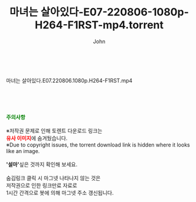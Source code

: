 ﻿---
layout: post
title:  "마녀는 살아있다-E07-220806-1080p-H264-F1RST-mp4.torrent"
author: John
categories: [ 드라마 ]
tags: [  ]
image:  
description: "마녀는 살아있다-E07-220806-1080p-H264-F1RST-mp4 torrent 정보 공유"
toc: true
toc_sticky: true
---

<br>
<div class="view-img">
<a class="view_image" href="http://torrentmobile61.com/bbs/view_image.php?fn=%2Fdata%2Ffile%2Fdrama%2F3735182707_bnlHBecx_9caa8a5456ce250bd5fb7ec01c4278c06da034db.jpg" target="_blank"><img alt="" class="img-tag" content="http://torrentmobile61.com/data/file/drama/3735182707_bnlHBecx_9caa8a5456ce250bd5fb7ec01c4278c06da034db.jpg" itemprop="image" src="http://torrentmobile61.com/data/file/drama/thumb-3735182707_bnlHBecx_9caa8a5456ce250bd5fb7ec01c4278c06da034db_835x2212.jpg"/></a></div><div class="view-content" itemprop="description">
<p>마녀는 살아있다.E07.220806.1080p.H264-F1RST.mp4<br/></p> </div>
    
<br><br><br>
<p data-ke-size="size16"><b><span style="color: green;">주의사항</span></b><br /><br />※저작권 문제로 인해 토렌트 다운로드 링크는<br /><b><span style="color: red;">유사 이미지</span></b>에 숨겨뒀습니다.<br />※Due to copyright issues, the torrent download link is hidden where it looks like an image.<br /><br /><b>'설마'</b>싶은 것까지 확인해 보세요.<br /><br />숨김링크 클릭 시 마그넷 나타나지 않는 것은<br />저작권으로 인한 링크만료 자료로<br />1시간 간격으로 봇에 의해 마그넷 주소 갱신됩니다.</p>
